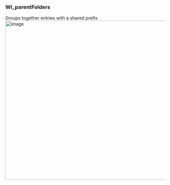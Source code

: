 ### WI_parentFolders
Groups together entries with a shared prefix
<img width="884" height="504" alt="image" src="https://github.com/user-attachments/assets/8740ce59-67ab-44d3-8f26-16ee73c1b440" />
